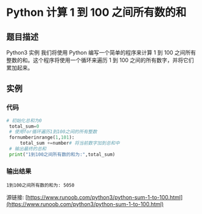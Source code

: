 # Python 计算 1 到 100 之间所有数的和

## 题目描述
Python3 实例
我们将使用 Python 编写一个简单的程序来计算 1 到 100 之间所有整数的和。这个程序将使用一个循环来遍历 1 到 100 之间的所有数字，并将它们累加起来。

## 实例
### 代码
```python
# 初始化总和为0
 total_sum=0
 # 使用for循环遍历1到100之间的所有整数
 fornumberinrange(1,101):
     total_sum +=number# 将当前数字加到总和中
 # 输出最终的总和
 print("1到100之间所有数的和为:",total_sum)
```
### 输出结果
```
1到100之间所有数的和为: 5050
```
源链接: [https://www.runoob.com/python3/python-sum-1-to-100.html](https://www.runoob.com/python3/python-sum-1-to-100.html)